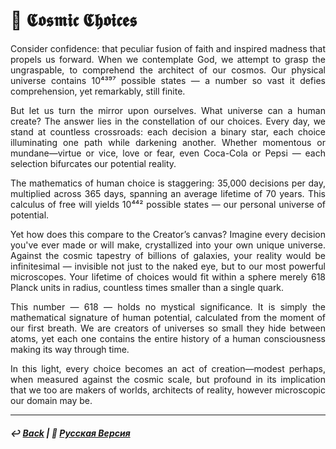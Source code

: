 # 🌌 𝕮𝖔𝖘𝖒𝖎𝖈 𝕮𝖍𝖔𝖎𝖈𝖊𝖘

<p align="justify">Consider confidence: that peculiar fusion of faith and inspired madness that propels us forward. When we contemplate God, we attempt to grasp the ungraspable, to comprehend the architect of our cosmos. Our physical universe contains 10⁴³⁹⁷ possible states — a number so vast it defies comprehension, yet remarkably, still finite.</p>

<p align="justify">But let us turn the mirror upon ourselves. What universe can a human create? The answer lies in the constellation of our choices. Every day, we stand at countless crossroads: each decision a binary star, each choice illuminating one path while darkening another. Whether momentous or mundane—virtue or vice, love or fear, even Coca-Cola or Pepsi — each selection bifurcates our potential reality.</p>

<p align="justify">The mathematics of human choice is staggering: 35,000 decisions per day, multiplied across 365 days, spanning an average lifetime of 70 years. This calculus of free will yields 10⁴⁴² possible states — our personal universe of potential.</p>

<p align="justify">Yet how does this compare to the Creator’s canvas? Imagine every decision you've ever made or will make, crystallized into your own unique universe. Against the cosmic tapestry of billions of galaxies, your reality would be infinitesimal — invisible not just to the naked eye, but to our most powerful microscopes. Your lifetime of choices would fit within a sphere merely 618 Planck units in radius, countless times smaller than a single quark.</p>

<p align="justify">This number — 618 — holds no mystical significance. It is simply the mathematical signature of human potential, calculated from the moment of our first breath. We are creators of universes so small they hide between atoms, yet each one contains the entire history of a human consciousness making its way through time.</p>

<p align="justify">In this light, every choice becomes an act of creation—modest perhaps, when measured against the cosmic scale, but profound in its implication that we too are makers of worlds, architects of reality, however microscopic our domain may be.</p>

***

##### ↩️ [Back](https://rozephyros.github.io/index-2.html) | 🌻 [Русская Версия](russian.md)
